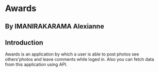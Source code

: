 # Awards
## By IMANIRAKARAMA Alexianne
## Introduction
Awards is an application by which a user is able to post photos see others'photos and leave comments while loged in. Also you can fetch data from this application using API.

